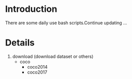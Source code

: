 # Introduction
There are some daily use bash scripts.Continue updating ...
# Details
1. download (download dataset or others)
    - coco
        - coco2014
        - coco2017
        
